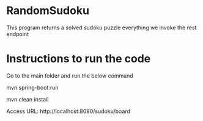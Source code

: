 # RandomSudoku

This program returns a solved sudoku puzzle everything we invoke the rest endpoint

# Instructions to run the code

Go to the main folder and run the below command

mvn spring-boot:run

mvn clean install


Access URL:
http://localhost:8080/sudoku/board

